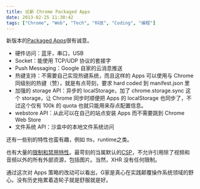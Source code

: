 ```yaml
---
title: 论新 Chrome Packaged Apps
date: 2013-02-25 11:30:42
tags: ["Chrome", "Web", "Tech", "科技", "Coding", "编程"]
---
```


新版本的[Packaged Apps](http://developer.chrome.com/trunk/apps/about_apps.html)很有诚意。

- 硬件访问：蓝牙，串口，USB
- Socket：能使用 TCP/UDP 协议的套接字
- Push Messaging：Google 自家的云消息推送
- 热键支持：不需要自己实现热键系统，而且这样的 Apps 可以使用与 Chrome 同级别的热键（赞），就是有点苛刻，要求 hard coded 到 manifest.json 里
- 加强的 storage API：异步的 localStorage，加了 chrome.storage.sync 这个 storage，让 Chrome 同步时顺便把 Apps 的 localStorage 也同步了，不过这个仅有 100k 的 quota 也就只能用来存点配置信息。
- webstore API：从此可以在自己的站点安装 Apps 而不需要跳到 Chrome Web Store
- 文件系统 API：沙盒中的本地文件系统访问

还有一些别的特性也蛮有趣，例如 tts，runtime之类。

也有大量的[限制和禁用特性](http://developer.chrome.com/trunk/apps/app_deprecated.html)。最苛刻的当属默认的[CSP](http://developer.chrome.com/trunk/apps/app_csp.html)，不允许引用除了视频和音频以外的所有外部资源，包括图片。当然，XHR 没有任何限制。

通过这次对 Apps 策略的改动可以看出，G家是真心在实践颠覆操作系统领域的野心。没有历史拖累着造轮子就是舒服就是好。

